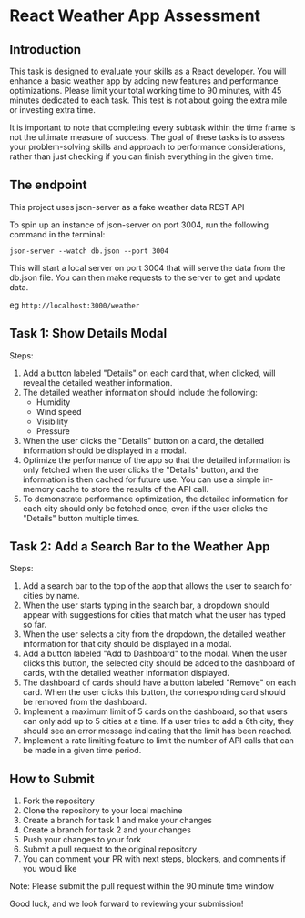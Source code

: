 # React Weather App Assessment

## Introduction

This task is designed to evaluate your skills as a React developer. You will enhance a basic weather app by adding new features and performance optimizations. Please limit your total working time to 90 minutes, with 45 minutes dedicated to each task. This test is not about going the extra mile or investing extra time.

It is important to note that completing every subtask within the time frame is not the ultimate measure of success. The goal of these tasks is to assess your problem-solving skills and approach to performance considerations, rather than just checking if you can finish everything in the given time.

## The endpoint

This project uses json-server as a fake weather data REST API 

To spin up an instance of json-server on port 3004, run the following command in the terminal:

`json-server --watch db.json --port 3004`

This will start a local server on port 3004 that will serve the data from the db.json file. You can then make requests to the server to get and update data. 

eg `http://localhost:3000/weather`

## Task 1: Show Details Modal

Steps: 
1. Add a button labeled "Details" on each card that, when clicked, will reveal the detailed weather information.
2. The detailed weather information should include the following:
    - Humidity
    - Wind speed
    - Visibility
    - Pressure
3. When the user clicks the "Details" button on a card, the detailed information should be displayed in a modal.
4. Optimize the performance of the app so that the detailed information is only fetched when the user clicks the "Details" button, and the information is then cached for future use. You can use a simple in-memory cache to store the results of the API call.
5. To demonstrate performance optimization, the detailed information for each city should only be fetched once, even if the user clicks the "Details" button multiple times.

## Task 2: Add a Search Bar to the Weather App

Steps:
1. Add a search bar to the top of the app that allows the user to search for cities by name.
2. When the user starts typing in the search bar, a dropdown should appear with suggestions for cities that match what the user has typed so far.
3. When the user selects a city from the dropdown, the detailed weather information for that city should be displayed in a modal.
4. Add a button labeled "Add to Dashboard" to the modal. When the user clicks this button, the selected city should be added to the dashboard of cards, with the detailed weather information displayed.
5. The dashboard of cards should have a button labeled "Remove" on each card. When the user clicks this button, the corresponding card should be removed from the dashboard.
6. Implement a maximum limit of 5 cards on the dashboard, so that users can only add up to 5 cities at a time. If a user tries to add a 6th city, they should see an error message indicating that the limit has been reached.
7. Implement a rate limiting feature to limit the number of API calls that can be made in a given time period.

## How to Submit

1. Fork the repository
2. Clone the repository to your local machine
3. Create a branch for task 1 and make your changes 
4. Create a branch for task 2 and your changes
4. Push your changes to your fork
5. Submit a pull request to the original repository
6. You can comment your PR with next steps, blockers, and comments if you would like

Note: Please submit the pull request within the 90 minute time window

Good luck, and we look forward to reviewing your submission!
